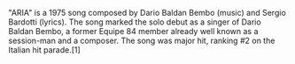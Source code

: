 "ARIA" is a 1975 song composed by Dario Baldan Bembo (music) and Sergio Bardotti (lyrics). The song marked the solo debut as a singer of Dario Baldan Bembo, a former Equipe 84 member already well known as a session-man and a composer. The song was major hit, ranking #2 on the Italian hit parade.[1]
